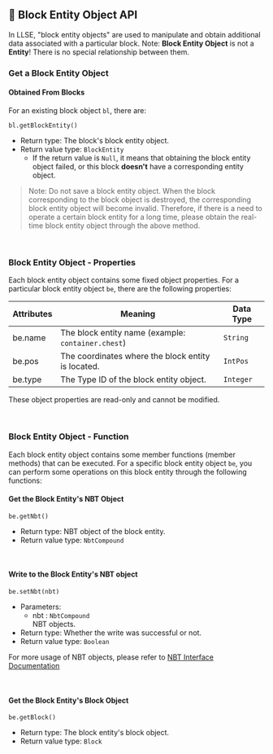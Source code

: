 ## 📮 Block Entity Object API

In LLSE, "block entity objects" are used to manipulate and obtain additional data associated with a particular block.
Note: **Block Entity Object** is not a **Entity**! There is no special relationship between them.

### Get a Block Entity Object

#### Obtained From Blocks


For an existing block object `bl`, there are:

`bl.getBlockEntity()` 

- Return type: The block's block entity object.
- Return value type: `BlockEntity`
  - If the return value is `Null`, it means that obtaining the block entity object failed, or this block **doesn't** have a corresponding entity object.

> Note: Do not save a block entity object.
> When the block corresponding to the block object is destroyed, the corresponding block entity object will become invalid. Therefore, if there is a need to operate a certain block entity for a long time, please obtain the real-time block entity object through the above method.

<br>


### Block Entity Object - Properties

Each block entity object contains some fixed object properties. For a particular block entity object `be`, there are the following properties:

| Attributes | Meaning                 | Data Type |
| ------- | -------------------------- | --------- |
| be.name  | The block entity name (example: `container.chest`) | `String`  |
| be.pos  | The coordinates where the block entity is located. | `IntPos`  |
| be.type | The Type ID of the block entity object.       | `Integer` |

These object properties are read-only and cannot be modified.

<br>

### Block Entity Object - Function

Each block entity object contains some member functions (member methods) that can be executed. For a specific block entity object `be`, you can perform some operations on this block entity through the following functions:

#### Get the Block Entity's NBT Object 

`be.getNbt()`

- Return type: NBT object of the block entity.
- Return value type: `NbtCompound`

<br>

#### Write to the Block Entity's NBT object 

`be.setNbt(nbt)`

- Parameters:
  - nbt : `NbtCompound`  
    NBT objects.
- Return type: Whether the write was successful or not.
- Return value type: `Boolean`

For more usage of NBT objects, please refer to [NBT Interface Documentation](/LLSEPluginDevelopment/NbtAPI/NBT.md)

<br>

#### Get the Block Entity's Block Object

`be.getBlock()`

- Return type: The block entity's block object.
- Return value type: `Block`

<br>